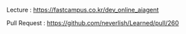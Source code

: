 Lecture : https://fastcampus.co.kr/dev_online_aiagent

Pull Request : https://github.com/neverlish/Learned/pull/260